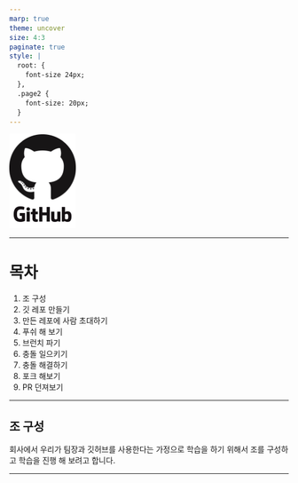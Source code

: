 ```yaml
---
marp: true
theme: uncover
size: 4:3
paginate: true
style: |
  root: {
    font-size 24px;
  },
  .page2 {
    font-size: 20px;
  }
---
```


![w:100](Group%2080.png)

---

# 목차

1. 조 구성
2. 깃 레포 만들기
3. 만든 레포에 사람 초대하기
4. 푸쉬 해 보기
5. 브런치 파기
6. 충돌 일으키기
7. 충돌 해결하기
8. 포크 해보기
9. PR 던져보기

---

<!-- header: 1. 조 구성 -->

<div class="page2">

## 조 구성

회사에서 우리가 팀장과 깃허브를 사용한다는 가정으로 학습을 하기 위해서 조를 구성하고 학습을 진행 해 보려고 합니다.

</div>

---
